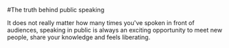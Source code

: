 #The truth behind public speaking

It does not really matter how many times you've spoken in front of audiences, speaking in public is always an exciting opportunity to meet new people, share your knowledge and feels liberating.
